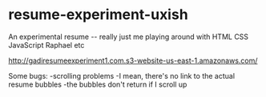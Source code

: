 # resume-experiment-uxish
An experimental resume -- really just me playing around with HTML CSS JavaScript Raphael etc

http://gadiresumeexperiment1.com.s3-website-us-east-1.amazonaws.com/

Some bugs:
-scrolling problems
-I mean, there's no link to the actual resume bubbles
-the bubbles don't return if I scroll up
